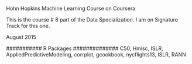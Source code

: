 Hohn Hopkins Machine Learning Course
on Coursera

This is the course # 8 part of the Data Specialization.
I am on Signature Track for this one.

August 2015

########### R Packages ##############
C50, Hmisc, ISLR, AppliedPredictiveModeling, corrplot, gcookbook, nycflights13, ISLR, RANN
